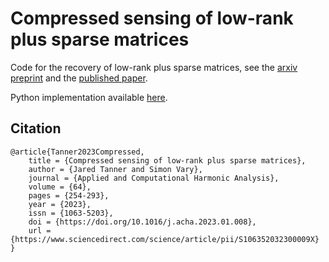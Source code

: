 # Compressed sensing of low-rank plus sparse matrices

Code for the recovery of low-rank plus sparse matrices, see the [arxiv preprint](https://arxiv.org/abs/2007.09457) and the [published paper](https://www.sciencedirect.com/science/article/pii/S106352032300009X).

Python implementation available [here](https://github.com/simonvary/pynopt).

## Citation
```
@article{Tanner2023Compressed,
    title = {Compressed sensing of low-rank plus sparse matrices},
    author = {Jared Tanner and Simon Vary},
    journal = {Applied and Computational Harmonic Analysis},
    volume = {64},
    pages = {254-293},
    year = {2023},
    issn = {1063-5203},
    doi = {https://doi.org/10.1016/j.acha.2023.01.008},
    url = {https://www.sciencedirect.com/science/article/pii/S106352032300009X}
}
```
